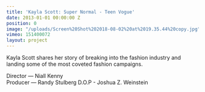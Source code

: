 ```yaml
---
title: 'Kayla Scott: Super Normal - Teen Vogue'
date: 2013-01-01 00:00:00 Z
position: 0
image: "/uploads/Screen%20Shot%202018-08-02%20at%2019.35.44%20copy.jpg"
vimeo: 151400072
layout: project
---
```


Kayla Scott shares her story of breaking into the fashion industry and landing some of the most coveted fashion campaigns.   


Director — Niall Kenny  
Producer — Randy Stulberg 
D.O.P - Joshua Z. Weinstein  